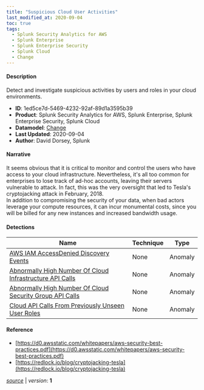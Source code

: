 ```yaml
---
title: "Suspicious Cloud User Activities"
last_modified_at: 2020-09-04
toc: true
tags:
  - Splunk Security Analytics for AWS
  - Splunk Enterprise
  - Splunk Enterprise Security
  - Splunk Cloud
  - Change
---
```


#### Description

Detect and investigate suspicious activities by users and roles in your cloud environments.

- **ID**: 1ed5ce7d-5469-4232-92af-89d1a3595b39
- **Product**: Splunk Security Analytics for AWS, Splunk Enterprise, Splunk Enterprise Security, Splunk Cloud
- **Datamodel**: [Change](https://docs.splunk.com/Documentation/CIM/latest/User/Change)
- **Last Updated**: 2020-09-04
- **Author**: David Dorsey, Splunk

#### Narrative

It seems obvious that it is critical to monitor and control the users who have access to your cloud infrastructure. Nevertheless, it's all too common for enterprises to lose track of ad-hoc accounts, leaving their servers vulnerable to attack. In fact, this was the very oversight that led to Tesla's cryptojacking attack in February, 2018.\
In addition to compromising the security of your data, when bad actors leverage your compute resources, it can incur monumental costs, since you will be billed for any new instances and increased bandwidth usage.

#### Detections

| Name        | Technique   | Type         |
| ----------- | ----------- |--------------|
| [AWS IAM AccessDenied Discovery Events](/cloud/aws_iam_accessdenied_discovery_events/) | None | Anomaly |
| [Abnormally High Number Of Cloud Infrastructure API Calls](/cloud/abnormally_high_number_of_cloud_infrastructure_api_calls/) | None | Anomaly |
| [Abnormally High Number Of Cloud Security Group API Calls](/cloud/abnormally_high_number_of_cloud_security_group_api_calls/) | None | Anomaly |
| [Cloud API Calls From Previously Unseen User Roles](/cloud/cloud_api_calls_from_previously_unseen_user_roles/) | None | Anomaly |

#### Reference

* [https://d0.awsstatic.com/whitepapers/aws-security-best-practices.pdf](https://d0.awsstatic.com/whitepapers/aws-security-best-practices.pdf)
* [https://redlock.io/blog/cryptojacking-tesla](https://redlock.io/blog/cryptojacking-tesla)



[*source*](https://github.com/splunk/security_content/tree/develop/stories/suspicious_cloud_user_activities.yml) \| *version*: **1**